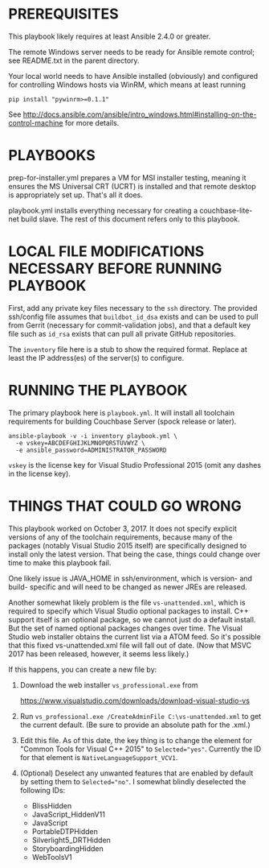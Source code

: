 # PREREQUISITES

This playbook likely requires at least Ansible 2.4.0 or greater.

The remote Windows server needs to be ready for Ansible remote
control; see README.txt in the parent directory.

Your local world needs to have Ansible installed (obviously) and configured
for controlling Windows hosts via WinRM, which means at least running

    pip install "pywinrm>=0.1.1"

See http://docs.ansible.com/ansible/intro_windows.html#installing-on-the-control-machine
for more details.

# PLAYBOOKS

prep-for-installer.yml prepares a VM for MSI installer testing, meaning
it ensures the MS Universal CRT (UCRT) is installed and that remote desktop
is appropriately set up. That's all it does.

playbook.yml installs everything necessary for creating a couchbase-lite-net
build slave. The rest of this document refers only to this playbook.

# LOCAL FILE MODIFICATIONS NECESSARY BEFORE RUNNING PLAYBOOK

First, add any private key files necessary to the `ssh` directory. The
provided ssh/config file assumes that `buildbot_id_dsa` exists and can
be used to pull from Gerrit (necessary for commit-validation jobs), and
that a default key file such as `id_rsa` exists that can pull all private
GitHub repositories.

The `inventory` file here is a stub to show the required format. Replace at
least the IP address(es) of the server(s) to configure.

# RUNNING THE PLAYBOOK

The primary playbook here is `playbook.yml`. It will install all toolchain
requirements for building Couchbase Server (spock release or later).

    ansible-playbook -v -i inventory playbook.yml \
      -e vskey=ABCDEFGHIJKLMNOPQRSTUVWYZ \
      -e ansible_password=ADMINISTRATOR_PASSWORD

`vskey` is the license key for Visual Studio Professional 2015 (omit any
dashes in the license key).

# THINGS THAT COULD GO WRONG

This playbook worked on October 3, 2017. It does not specify explicit versions
of any of the toolchain requirements, because many of the packages (notably
Visual Studio 2015 itself) are specifically designed to install only the
latest version. That being the case, things could change over time to make
this playbook fail.

One likely issue is JAVA_HOME in ssh/environment, which is version- and build-
specific and will need to be changed as newer JREs are released.

Another somewhat likely problem is the file `vs-unattended.xml`, which is
required to specify which Visual Studio optional packages to install. C++
support itself is an optional package, so we cannot just do a default install.
But the set of named optional packages changes over time. The Visual Studio
web installer obtains the current list via a ATOM feed. So it's possible that
this fixed vs-unattended.xml file will fall out of date. (Now that MSVC 2017
has been released, however, it seems less likely.)

If this happens, you can create a new file by:

1. Download the web installer `vs_professional.exe` from

     https://www.visualstudio.com/downloads/download-visual-studio-vs

2. Run `vs_professional.exe /CreateAdminFile C:\vs-unattended.xml` to get
   the current default. (Be sure to provide an absolute path for the .xml.)

3. Edit this file. As of this date, the key thing is to change the element
   for "Common Tools for Visual C++ 2015" to `Selected="yes"`. Currently the
   ID for that element is `NativeLanguageSupport_VCV1`.

4. (Optional) Deselect any unwanted features that are enabled by default by
   setting them to `Selected="no"`. I somewhat blindly deselected the
   following IDs:

   * BlissHidden
   * JavaScript_HiddenV11
   * JavaScript
   * PortableDTPHidden
   * Silverlight5_DRTHidden
   * StoryboardingHidden
   * WebToolsV1

